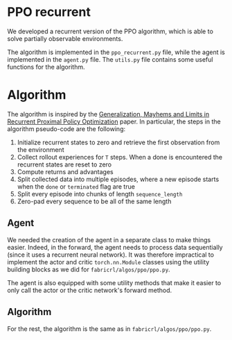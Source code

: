 # PPO recurrent

We developed a recurrent version of the PPO algorithm, which is able to solve partially observable environments.

The algorithm is implemented in the `ppo_recurrent.py` file, while the agent is implemented in the `agent.py` file. The `utils.py` file contains some useful functions for the algorithm.

# Algorithm

The algorithm is inspired by the [Generalization, Mayhems and Limits in Recurrent Proximal Policy
Optimization](https://arxiv.org/abs/2205.11104) paper. In particular, the steps in the algorithm pseudo-code are the following:

1. Initialize recurrent states to zero and retrieve the first observation from the environment
2. Collect rollout experiences for `T` steps. When a done is encountered the recurrent states are reset to zero
3. Compute returns and advantages
4. Split collected data into multiple episodes, where a new episode starts when the `done` or `terminated` flag are true
5. Split every episode into chunks of length `sequence_length`
6. Zero-pad every sequence to be all of the same length
## Agent

We needed the creation of the agent in a separate class to make things easier. Indeed, in the forward, the agent needs to process data sequentially (since it uses a recurrent neural network). It was therefore impractical to implement the actor and critic `torch.nn.Module` classes using the utility building blocks as we did for `fabricrl/algos/ppo/ppo.py`.

The agent is also equipped with some utility methods that make it easier to only call the actor or the critic network's forward method.

## Algorithm

For the rest, the algorithm is the same as in `fabricrl/algos/ppo/ppo.py`.